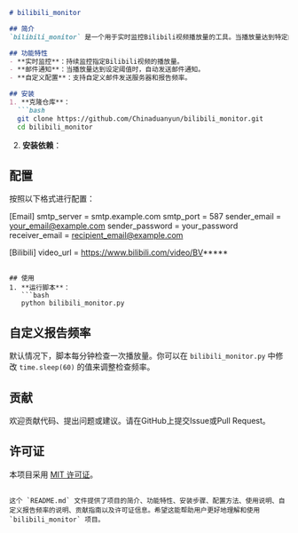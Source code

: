  ```markdown
# bilibili_monitor

## 简介
`bilibili_monitor` 是一个用于实时监控Bilibili视频播放量的工具。当播放量达到特定阈值时，它会自动发送邮件通知。用户可以自定义邮件发送服务器和报告频率。

## 功能特性
- **实时监控**：持续监控指定Bilibili视频的播放量。
- **邮件通知**：当播放量达到设定阈值时，自动发送邮件通知。
- **自定义配置**：支持自定义邮件发送服务器和报告频率。

## 安装
1. **克隆仓库**：
   ```bash
   git clone https://github.com/Chinaduanyun/bilibili_monitor.git
   cd bilibili_monitor
   ```

2. **安装依赖**：
 

## 配置
按照以下格式进行配置：

[Email]
smtp_server = smtp.example.com
smtp_port = 587
sender_email = your_email@example.com
sender_password = your_password
receiver_email = recipient_email@example.com

[Bilibili]
video_url = https://www.bilibili.com/video/BV*****
```

## 使用
1. **运行脚本**：
   ```bash
   python bilibili_monitor.py
   ```


## 自定义报告频率
默认情况下，脚本每分钟检查一次播放量。你可以在 `bilibili_monitor.py` 中修改 `time.sleep(60)` 的值来调整检查频率。

## 贡献
欢迎贡献代码、提出问题或建议。请在GitHub上提交Issue或Pull Request。

## 许可证
本项目采用 [MIT 许可证](LICENSE)。
```

这个 `README.md` 文件提供了项目的简介、功能特性、安装步骤、配置方法、使用说明、自定义报告频率的说明、贡献指南以及许可证信息。希望这能帮助用户更好地理解和使用 `bilibili_monitor` 项目。
